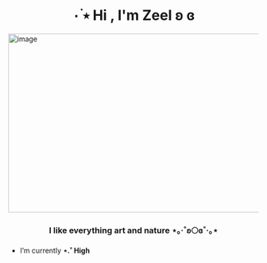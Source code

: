 <h1 align="center">٠ ࣪⭑ Hi , I'm Zeel ʚ ɞ </h1>
<img width="1080" height="360" alt="image" src="https://github.com/user-attachments/assets/1fa654e0-06cc-4df6-a7f2-a994a15a49b4" />


</a>
<h3 align="center">I like everything art and nature ⋆｡‧˚ʚ🌕ɞ˚‧｡⋆ </h3>

- I’m currently **⋆.˚ High**
